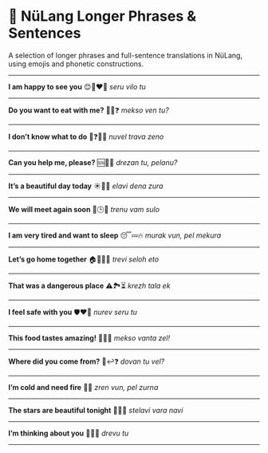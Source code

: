 # 📘 NüLang Longer Phrases & Sentences

A selection of longer phrases and full-sentence translations in NüLang, using emojis and phonetic constructions.

---

**I am happy to see you**
😊👀❤️👤 _seru vilo tu_

---

**Do you want to eat with me?**
🍲🤝❓ _mekso ven tu?_

---

**I don’t know what to do**
🤷❓🚫🧠 _nuvel trava zeno_

---

**Can you help me, please?**
🆘🙋🤲 _drezan tu, pelanu?_

---

**It’s a beautiful day today**
☀️🌺📅 _elavi dena zura_

---

**We will meet again soon**
🔄🕒🤝 _trenu vam sulo_

---

**I am very tired and want to sleep**
😴💤🔥 _murak vun, pel mekura_

---

**Let’s go home together**
🏠🤝🏃‍♂️ _trevi seloh eto_

---

**That was a dangerous place**
⚠️🏞️⏳ _krezh tala ek_

---

**I feel safe with you**
🛡️❤️👤 _nurev seru tu_

---

**This food tastes amazing!**
🍲🌟😋 _mekso vanta zel!_

---

**Where did you come from?**
📍↩️❓ _dovan tu vel?_

---

**I’m cold and need fire**
🥶🔥 _zren vun, pel zurna_

---

**The stars are beautiful tonight**
🌌🌟✨ _stelavi vara navi_

---

**I’m thinking about you**
🧠💭👤 _drevu tu_

---
